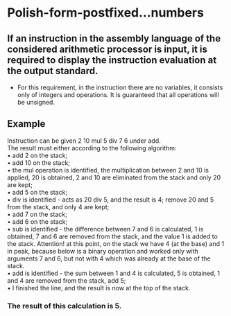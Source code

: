 # Polish-form-postfixed...numbers
## If an instruction in the assembly language of the considered arithmetic processor is input, it is required to display the instruction evaluation at the output standard.  
- For this requirement, in the instruction there are no variables, it consists only of integers and operations. It is guaranteed that all operations will be unsigned.
## Example
Instruction can be given 2 10 mul 5 div 7 6 under add.   
The result must either according to the following algorithm:  
• add 2 on the stack;  
• add 10 on the stack;  
• the mul operation is identified, the multiplication between 2 and 10 is applied, 20 is obtained, 2 and 10 are eliminated
from the stack and only 20 are kept;  
• add 5 on the stack;  
• div is identified - acts as 20 div 5, and the result is 4; remove 20 and 5 from the stack,
and only 4 are kept;  
• add 7 on the stack;  
• add 6 on the stack;  
• sub is identified - the difference between 7 and 6 is calculated, 1 is obtained, 7 and 6 are removed from the stack,
and the value 1 is added to the stack. Attention! at this point, on the stack we have 4 (at the base) and 1 in
peak, because below is a binary operation and worked only with arguments 7 and 6, but not with 4
which was already at the base of the stack.  
• add is identified - the sum between 1 and 4 is calculated, 5 is obtained, 1 and 4 are removed from the stack,
add 5;  
• I finished the line, and the result is now at the top of the stack.   
### The result of this calculation is 5.
